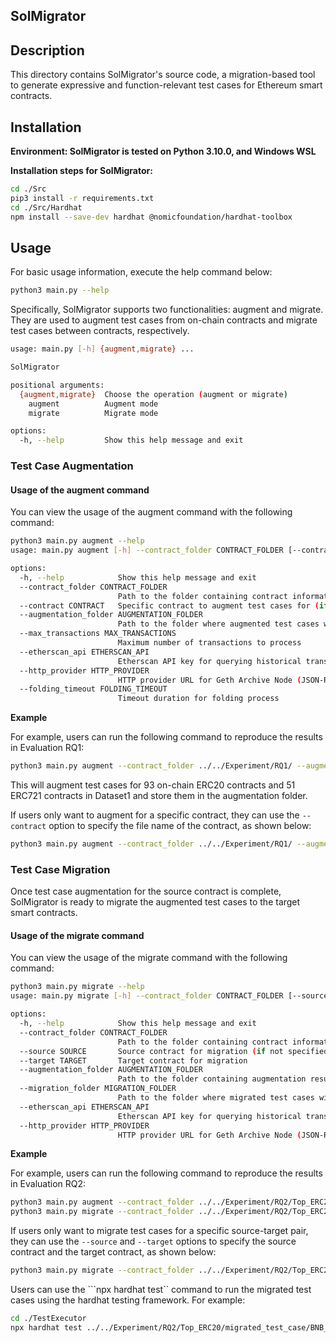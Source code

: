 ## SolMigrator

## Description

This directory contains SolMigrator's source code, a migration-based tool to generate expressive and function-relevant test cases for Ethereum smart contracts.

## Installation

**Environment: SolMigrator is tested on Python 3.10.0, and Windows WSL**

**Installation steps for SolMigrator:**

```bash
cd ./Src
pip3 install -r requirements.txt
cd ./Src/Hardhat
npm install --save-dev hardhat @nomicfoundation/hardhat-toolbox 
```

## Usage

For basic usage information, execute the help command below:

```bash
python3 main.py --help
```

Specifically, SolMigrator supports two functionalities: augment and migrate. They are used to augment test cases from on-chain contracts and migrate test cases between contracts, respectively.

```bash
usage: main.py [-h] {augment,migrate} ...

SolMigrator

positional arguments:
  {augment,migrate}  Choose the operation (augment or migrate)
    augment          Augment mode
    migrate          Migrate mode

options:
  -h, --help         Show this help message and exit
```



### Test Case Augmentation

#### Usage of the augment command

You can view the usage of the augment command with the following command:

```bash
python3 main.py augment --help
usage: main.py augment [-h] --contract_folder CONTRACT_FOLDER [--contract CONTRACT] --augmentation_folder AUGMENTATION_FOLDER [--max_transactions MAX_TRANSACTIONS] [--etherscan_api ETHERSCAN_API] [--http_provider HTTP_PROVIDER] [--folding_timeout FOLDING_TIMEOUT]

options:
  -h, --help            Show this help message and exit
  --contract_folder CONTRACT_FOLDER
                        Path to the folder containing contract information
  --contract CONTRACT   Specific contract to augment test cases for (if not specified, test cases will be augmented for all contracts in the input folder)
  --augmentation_folder AUGMENTATION_FOLDER
                        Path to the folder where augmented test cases will be stored
  --max_transactions MAX_TRANSACTIONS
                        Maximum number of transactions to process
  --etherscan_api ETHERSCAN_API
                        Etherscan API key for querying historical transactions
  --http_provider HTTP_PROVIDER
                        HTTP provider URL for Geth Archive Node (JSON-RPC API) to replay transactions
  --folding_timeout FOLDING_TIMEOUT
                        Timeout duration for folding process
```

**Example**

For example, users can run the following command to reproduce the results in Evaluation RQ1:

```bash
python3 main.py augment --contract_folder ../../Experiment/RQ1/ --augmentation_folder  ../../Experiment/RQ1/
```

This will augment test cases for 93 on-chain ERC20 contracts and 51 ERC721 contracts in Dataset1 and store them in the augmentation folder.

If users only want to augment for a specific contract, they can use the `--contract` option to specify the file name of the contract, as shown below:

```bash
python3 main.py augment --contract_folder ../../Experiment/RQ1/ --augmentation_folder  ../../Experiment/RQ1/ --contract Miladys_0x5Af0D9827E0c53E4799BB226655A1de152A425a5
```



### Test Case Migration

Once test case augmentation for the source contract is complete, SolMigrator is ready to migrate the augmented test cases to the target smart contracts.

#### Usage of the migrate command

You can view the usage of the migrate command with the following command:

```bash
python3 main.py migrate --help
usage: main.py migrate [-h] --contract_folder CONTRACT_FOLDER [--source SOURCE] [--target TARGET] --augmentation_folder AUGMENTATION_FOLDER --migration_folder MIGRATION_FOLDER [--etherscan_api ETHERSCAN_API] [--http_provider HTTP_PROVIDER]

options:
  -h, --help            Show this help message and exit
  --contract_folder CONTRACT_FOLDER
                        Path to the folder containing contract information
  --source SOURCE       Source contract for migration (if not specified, migration will be performed among all pairs of contracts in the input folder)
  --target TARGET       Target contract for migration
  --augmentation_folder AUGMENTATION_FOLDER
                        Path to the folder containing augmentation results
  --migration_folder MIGRATION_FOLDER
                        Path to the folder where migrated test cases will be stored
  --etherscan_api ETHERSCAN_API
                        Etherscan API key for querying historical transactions
  --http_provider HTTP_PROVIDER
                        HTTP provider URL for Geth Archive Node (JSON-RPC API)
```

**Example**

For example, users can run the following command to reproduce the results in Evaluation RQ2:

```bash
python3 main.py augment --contract_folder ../../Experiment/RQ2/Top_ERC20/ --augmentation_folder ../../Experiment/RQ2/Top_ERC20/ 
python3 main.py migrate --contract_folder ../../Experiment/RQ2/Top_ERC20/ --augmentation_folder ../../Experiment/RQ2/Top_ERC20/ --migration_folder ../../Experiment/RQ2/Top_ERC20/
```

If users only want to migrate test cases for a specific source-target pair, they can use the `--source` and `--target` options to specify the source contract and the target contract, as shown below:

```bash
python3 main.py migrate --contract_folder ../../Experiment/RQ2/Top_ERC20/ --augmentation_folder ../../Experiment/RQ2/Top_ERC20/ --migration_folder ../../Experiment/RQ2/Top_ERC20/ --source BNB_0xB8c77482e45F1F44dE1745F52C74426C631bDD52 --target FetchToken_0xaea46A60368A7bD060eec7DF8CBa43b7EF41Ad85
```

Users can use the ```npx hardhat test`` command to run the migrated test cases using the hardhat testing framework. For example:

```bash
cd ./TestExecutor
npx hardhat test ../../Experiment/RQ2/Top_ERC20/migrated_test_case/BNB_0xB8c77482e45F1F44dE1745F52C74426C631bDD52_FetchToken_0xaea46A60368A7bD060eec7DF8CBa43b7EF41Ad85/0.test.js
```

